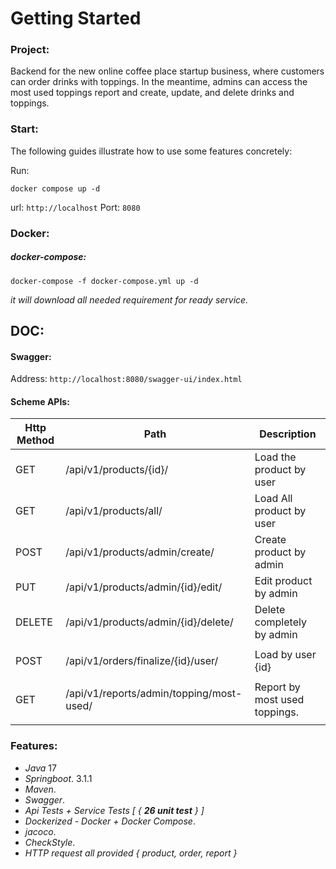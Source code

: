 # Getting Started

### Project:

Backend for the new online coffee place startup business, where customers can order drinks with toppings.
In the meantime, admins can access the most used toppings report and create, update, and delete drinks and toppings.

### Start:

The following guides illustrate how to use some features concretely:

Run:

`docker compose up -d`

url: `http://localhost` Port: `8080`

### Docker:

##### docker-compose:

`docker-compose -f docker-compose.yml up -d`

_it will download all needed requirement for ready service._

## DOC:

#### Swagger:

Address:
`http://localhost:8080/swagger-ui/index.html`

#### Scheme APIs:

| Http Method | Path                                     | Description                   |
|-------------|------------------------------------------|-------------------------------|
| GET         | /api/v1/products/{id}/                   | Load the product by user      |
| GET         | /api/v1/products/all/                    | Load All product by user      |
| POST        | /api/v1/products/admin/create/           | Create product by admin       |
| PUT         | /api/v1/products/admin/{id}/edit/        | Edit product by admin         |
| DELETE      | /api/v1/products/admin/{id}/delete/      | Delete completely by admin    |
|             |                                          |                               |
| POST        | /api/v1/orders/finalize/{id}/user/       | Load by user {id}             |
|             |                                          |                               |
| GET         | /api/v1/reports/admin/topping/most-used/ | Report by most used toppings. |
|             |                                          |                               |

### Features:

* _Java_ 17
* _Springboot_. 3.1.1
* _Maven_.
* _Swagger_.
* _Api Tests + Service Tests [ { **26 unit test** } ]_
* _Dockerized - Docker + Docker Compose_.
* _jacoco_.
* _CheckStyle_.
* _HTTP request all provided { product, order, report }_





